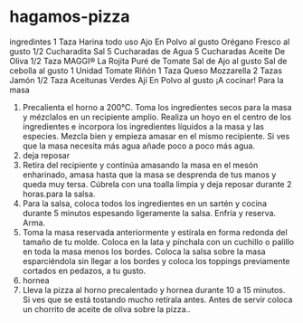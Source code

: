 # hagamos-pizza
ingredintes
1 Taza Harina todo uso
Ajo En Polvo al gusto
Orégano Fresco al gusto
1/2 Cucharadita Sal
5 Cucharadas de Agua
5 Cucharadas Aceite De Oliva
1/2 Taza MAGGI® La Rojita Puré de Tomate
Sal de Ajo al gusto
Sal de cebolla al gusto
1 Unidad Tomate Riñón
1 Taza Queso Mozzarella
2 Tazas Jamón
1/2 Taza Aceitunas Verdes
Ají En Polvo al gusto
¡A cocinar!
Para la masa
1.  Precalienta el horno a 200°C. Toma los ingredientes secos para la masa y mézclalos en un recipiente amplio. Realiza un hoyo en el centro de los ingredientes e incorpora los ingredientes líquidos a la masa y las especies. Mezcla bien y empieza amasar en el mismo recipiente. Si ves que la masa necesita más agua añade poco a poco más agua.
2.  deja reposar
4.  Retira del recipiente y continúa amasando la masa en el mesón enharinado, amasa hasta que la masa se desprenda de tus manos y queda muy tersa. Cúbrela con una toalla limpia y deja reposar durante 2 horas.para la salsa.
3.  Para la salsa, coloca todos los ingredientes en un sartén y cocina durante 5 minutos espesando ligeramente la salsa. Enfría y reserva.
Arma.
4.  Toma la masa reservada anteriormente y estírala en forma redonda del tamaño de tu molde. Coloca en la lata y pínchala con un cuchillo o palillo en toda la masa menos los bordes. Coloca la salsa sobre la masa esparciéndola sin llegar a los bordes y coloca los toppings previamente cortados en pedazos, a tu gusto.
5.  hornea
5.  Lleva la pizza al horno precalentado y hornea durante 10 a 15 minutos. Si ves que se está tostando mucho retírala antes. Antes de servir coloca un chorrito de aceite de oliva sobre la pizza..
